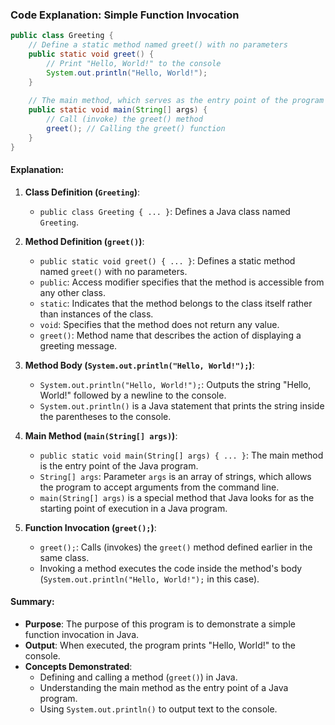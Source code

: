 
### Code Explanation: Simple Function Invocation

```java
public class Greeting {
    // Define a static method named greet() with no parameters
    public static void greet() {
        // Print "Hello, World!" to the console
        System.out.println("Hello, World!");
    }
    
    // The main method, which serves as the entry point of the program
    public static void main(String[] args) {
        // Call (invoke) the greet() method
        greet(); // Calling the greet() function
    }
}
```

#### Explanation:

1. **Class Definition (`Greeting`)**:
   - `public class Greeting { ... }`: Defines a Java class named `Greeting`.

2. **Method Definition (`greet()`)**:
   - `public static void greet() { ... }`: Defines a static method named `greet()` with no parameters.
   - `public`: Access modifier specifies that the method is accessible from any other class.
   - `static`: Indicates that the method belongs to the class itself rather than instances of the class.
   - `void`: Specifies that the method does not return any value.
   - `greet()`: Method name that describes the action of displaying a greeting message.

3. **Method Body (`System.out.println("Hello, World!");`)**:
   - `System.out.println("Hello, World!");`: Outputs the string "Hello, World!" followed by a newline to the console.
   - `System.out.println()` is a Java statement that prints the string inside the parentheses to the console.

4. **Main Method (`main(String[] args)`)**:
   - `public static void main(String[] args) { ... }`: The main method is the entry point of the Java program.
   - `String[] args`: Parameter `args` is an array of strings, which allows the program to accept arguments from the command line.
   - `main(String[] args)` is a special method that Java looks for as the starting point of execution in a Java program.

5. **Function Invocation (`greet();`)**:
   - `greet();`: Calls (invokes) the `greet()` method defined earlier in the same class.
   - Invoking a method executes the code inside the method's body (`System.out.println("Hello, World!");` in this case).

#### Summary:

- **Purpose**: The purpose of this program is to demonstrate a simple function invocation in Java.
- **Output**: When executed, the program prints "Hello, World!" to the console.
- **Concepts Demonstrated**:
  - Defining and calling a method (`greet()`) in Java.
  - Understanding the main method as the entry point of a Java program.
  - Using `System.out.println()` to output text to the console.
